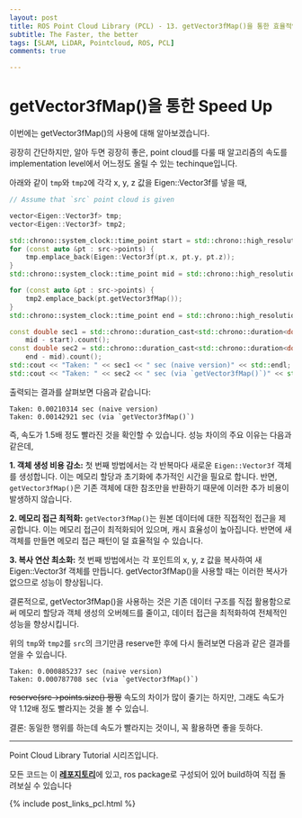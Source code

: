 ```yaml
---
layout: post
title: ROS Point Cloud Library (PCL) - 13. getVector3fMap()을 통한 효율적인 복사
subtitle: The Faster, the better
tags: [SLAM, LiDAR, Pointcloud, ROS, PCL]
comments: true

---
```


# getVector3fMap()을 통한 Speed Up

이번에는 getVector3fMap()의 사용에 대해 알아보겠습니다.

굉장히 간단하지만, 알아 두면 굉장히 좋은, point cloud를 다룰 때 알고리즘의 속도를 implementation level에서 어느정도 올릴 수 있는 techinque입니다.

아래와 같이 `tmp`와 `tmp2`에 각각 x, y, z 값을 Eigen::Vector3f를 넣을 때,

```cpp
// Assume that `src` point cloud is given

vector<Eigen::Vector3f> tmp;
vector<Eigen::Vector3f> tmp2;

std::chrono::system_clock::time_point start = std::chrono::high_resolution_clock::now();
for (const auto &pt : src->points) {
    tmp.emplace_back(Eigen::Vector3f(pt.x, pt.y, pt.z));
}
std::chrono::system_clock::time_point mid = std::chrono::high_resolution_clock::now();

for (const auto &pt : src->points) {
    tmp2.emplace_back(pt.getVector3fMap());
}
std::chrono::system_clock::time_point end = std::chrono::high_resolution_clock::now();

const double sec1 = std::chrono::duration_cast<std::chrono::duration<double>>(
    mid - start).count();
const double sec2 = std::chrono::duration_cast<std::chrono::duration<double>>(
    end - mid).count();
std::cout << "Taken: " << sec1 << " sec (naive version)" << std::endl;
std::cout << "Taken: " << sec2 << " sec (via `getVector3fMap()`)" << std::endl;
```


출력되는 결과를 살펴보면 다음과 같습니다:

```commandline
Taken: 0.00210314 sec (naive version)
Taken: 0.00142921 sec (via `getVector3fMap()`)
```

즉, 속도가 1.5배 정도 빨라진 것을 확인할 수 있습니다. 성능 차이의 주요 이유는 다음과 같은데, 

**1. 객체 생성 비용 감소:** 첫 번째 방법에서는 각 반복마다 새로운 `Eigen::Vector3f` 객체를 생성합니다. 이는 메모리 할당과 초기화에 추가적인 시간을 필요로 합니다.
반면, `getVector3fMap()`은 기존 객체에 대한 참조만을 반환하기 때문에 이러한 추가 비용이 발생하지 않습니다.

**2. 메모리 접근 최적화:** `getVector3fMap()`는 원본 데이터에 대한 직접적인 접근을 제공합니다. 이는 메모리 접근이 최적화되어 있으며, 캐시 효율성이 높아집니다. 반면에 새 객체를 만들면 메모리 접근 패턴이 덜 효율적일 수 있습니다.

**3. 복사 연산 최소화:** 첫 번째 방법에서는 각 포인트의 x, y, z 값을 복사하여 새 Eigen::Vector3f 객체를 만듭니다. getVector3fMap()을 사용할 때는 이러한 복사가 없으므로 성능이 향상됩니다.

결론적으로, getVector3fMap()을 사용하는 것은 기존 데이터 구조를 직접 활용함으로써 메모리 할당과 객체 생성의 오버헤드를 줄이고, 데이터 접근을 최적화하여 전체적인 성능을 향상시킵니다.

위의 `tmp`와 `tmp2`를 `src`의 크기만큼 reserve한 후에 다시 돌려보면 다음과 같은 결과를 얻을 수 있습니다.

```commandline
Taken: 0.000885237 sec (naive version)
Taken: 0.000787708 sec (via `getVector3fMap()`)
```

~~reserve(src->points.size() 짱짱~~ 속도의 차이가 많이 줄기는 하지만, 그래도 속도가 약 1.12배 정도 빨라지는 것을 볼 수 있습니. 

결론: 동일한 행위를 하는데 속도가 빨라지는 것이니, 꼭 활용하면 좋을 듯하다.

---

Point Cloud Library Tutorial 시리즈입니다.

모든 코드는 이 [**레포지토리**](https://github.com/LimHyungTae/pcl_tutorial)에 있고, ros package로 구성되어 있어 build하여 직접 돌려보실 수 있습니다

{% include post_links_pcl.html %}

